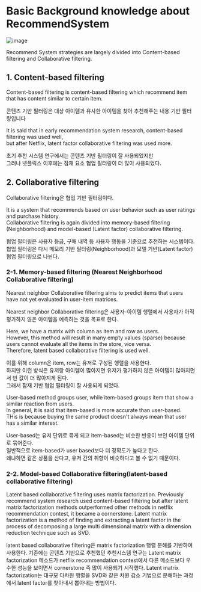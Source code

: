 # Basic Background knowledge about RecommendSystem
![image](https://user-images.githubusercontent.com/68208055/210484947-08af89d2-3a03-47bf-93c8-be1dd8e06ac6.png)

Recommend System strategies are largely divided into Content-based filtering and Collaborative filtering.

## 1. Content-based filtering
Content-based filtering is content-based filtering which recommend item \
that has content similar to certain item. 

콘텐츠 기반 필터링은 대상 아이템과 유사한 아이템을 찾아 추천해주는 내용 기반 필터링입니다

It is said that in early recommendation system research, content-based filtering was used well, \
but after Netflix, latent factor collaborative filtering was used more. 

초기 추천 시스템 연구에서는 콘텐츠 기반 필터링이 잘 사용되었지만 \
그러나 넷플릭스 이후에는 잠재 요소 협업 필터링이 더 많이 사용되었다. 

## 2. Collaborative filtering 
Collaborative filtering은 협업 기반 필터링이다. 

It is a system that recommends based on user behavior such as user ratings and purchase history.\
Collaborative filtering is again divided into memory-based filtering (Neighborhood) and model-based (Latent factor) collaborative filtering.

협업 필터링은 사용자 등급, 구매 내역 등 사용자 행동을 기준으로 추천하는 시스템이다.\
협업 필터링은 다시 메모리 기반 필터링(Neighborhood)과 모델 기반(Latent factor) 협업 필터링으로 나뉜다.

### 2-1. Memory-based filtering (Nearest Neighborhood Collaborative filtering)
Nearest neighbor Collaborative filtering aims to predict items that users have not yet evaluated in user-item matrices.

Nearest neighbor Collaborative filtering은 사용자-아이템 행렬에서 사용자가 아직 평가하지 않은 아이템을 예측하는 것을 목표로 한다. 

Here, we have a matrix with column as item and row as users. \
However, this method will result in many empty values (sparse) because users cannot evaluate all the items in the store, vice versa. \
Therefore, latent based collaborative filtering is used well. 

이를 위해 column은 item, row는 유저로 구성된 행렬을 사용한다. \
하지만 이런 방식은 유저랑 아이템이 많아지면 유저가 평가하지 않은 아이템이 많아지면서 빈 값이 더 많아지게 된다. \
그래서 잠재 기반 협업 필터링이 잘 사용되게 되었다. 

User-based method groups user, while item-based groups item that show a similar reaction from users. \
In general, it is said that item-based is more accurate than user-based. \
THis is because buying the same product doesn't always mean that user has a similar interest. 

User-based는 유저 단위로 묶게 되고 item-based는 비슷한 반응이 보인 아이템 단위로 묶어준다. \
일반적으로 item-based가 user based보다 더 정확도가 높다고 한다. \
왜냐하면 같은 상품을 산다고, 유저 간의 취향이 비슷하다고 볼 수 없기 때문이다. 

### 2-2. Model-based Collaborative filtering(latent-based collaborative filtering) 

Latent based collaborative filtering uses matrix factorization. 
Previously recommend system research used content-based filtering but after latent matrix factorization 
methods outperformed other methods in netflix recommendation contest, it became a cornerstone. 
Latent matrix factorization is a method of finding and extracting a latent factor in the process of 
decomposing a large multi dimensional matrix with a dimension reduction technique such as SVD. 

latent based collaborative filtering은 matrix factorization 행렬 분해를 기반하여 사용한다. 
기존에는 콘텐츠 기반으로 추천했던 추천시스템 연구는 Latent matrix factorization 메소드가 
netflix recommendation contest에서 다른 메소드보다 우수한 성능을 보이면서 cornerstone 즉 많이 사용되기 시작했다. 
Latent matrix factorization는 대규모 다차원 행렬을 SVD와 같은 차원 감소 기법으로 분해하는 과정에서 
latent factor를 찾아내서 뽑아내는 방법이다. 

